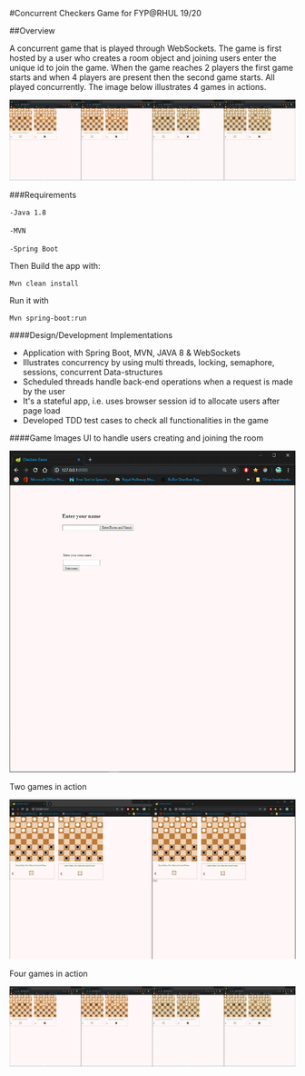 #Concurrent Checkers Game for FYP@RHUL 19/20

##Overview

A concurrent game that is played through WebSockets. The game is first hosted by
a user who creates a room object and joining users enter the unique id to join
the game. When the game reaches 2 players the first game starts and when 4 players
are present then the second game starts. All played concurrently. The image below
illustrates 4 games in actions.

![](/git_images/game_3.png)

###Requirements
```
-Java 1.8

-MVN

-Spring Boot
```

Then Build the app with:
```shell script
Mvn clean install 
```
Run it with
```shell script
Mvn spring-boot:run
```


####Design/Development Implementations

- Application with Spring Boot, MVN, JAVA 8 & WebSockets
- Illustrates concurrency by using multi threads, locking, semaphore, sessions, concurrent Data-structures
- Scheduled threads handle back-end operations when a request is made by the user
- It's a stateful app, i.e. uses browser session id to allocate users after page load
- Developed TDD test cases to check all functionalities in the game


####Game Images
UI to handle users creating and joining the room

![](/git_images/Game_join_create.PNG)


Two games in action

![](/git_images/game_2.PNG)


Four games in action

![](/git_images/game_3.png)
